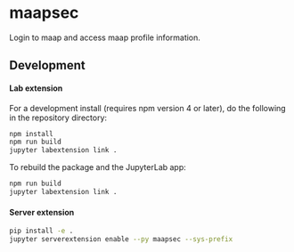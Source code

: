 # maapsec

Login to maap and access maap profile information.


## Development

#### Lab extension
For a development install (requires npm version 4 or later), do the following in the repository directory:

```bash
npm install
npm run build
jupyter labextension link .
```

To rebuild the package and the JupyterLab app:

```bash
npm run build
jupyter labextension link .
```


#### Server extension

```bash
pip install -e .
jupyter serverextension enable --py maapsec --sys-prefix

```
